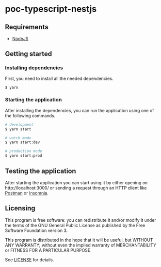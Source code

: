 # poc-typescript-nestjs

## Requirements

- [NodeJS](https://nodejs.org/en/)

## Getting started

### Installing dependencies

First, you need to install all the needed dependencies.

```bash
$ yarn
```

### Starting the application

After installing the dependencies, you can run the application using one of the following commands.

```bash
# development
$ yarn start

# watch mode
$ yarn start:dev

# production mode
$ yarn start:prod
```

## Testing the application

After starting the application you can start using it by either opening on http://localhost:3000/ or sending a request through an HTTP client like [Postman](https://www.postman.com/) or [Insomnia](https://insomnia.rest/).

Licensing
---------

This program is free software: you can redistribute it and/or modify it under the terms of the GNU General Public License as published by the Free Software Foundation version 3.

This program is distributed in the hope that it will be useful, but WITHOUT ANY WARRANTY; without even the implied warranty of MERCHANTABILITY or FITNESS FOR A PARTICULAR PURPOSE.

See [LICENSE](https://github.com/bennotti/poc-typescript-nestjs/blob/main/LICENSE.md) for details.

